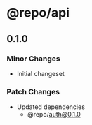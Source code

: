 # @repo/api

## 0.1.0

### Minor Changes

- Initial changeset

### Patch Changes

- Updated dependencies
  - @repo/auth@0.1.0

